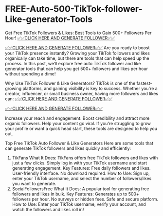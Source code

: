 # FREE-Auto-500-TikTok-follower-Like-generator-Tools
Get Free TikTok Followers & Likes: Best Tools to Gain 500+ Followers Per Hour!
[✅✅CLICK HERE AND GENERATE FOLLOWER✅✅](https://shorturl.at/IcHzD)

[✅✅CLICK HERE AND GENERATE FOLLOWER✅✅](https://shorturl.at/IcHzD)
Are you ready to boost your TikTok presence instantly? Growing your TikTok followers and likes organically can take time, but there are tools that can help speed up the process. In this post, we’ll explore free auto TikTok follower and like generator tools that can help you get 500+ followers and likes per hour without spending a dime!

Why Use TikTok Follower & Like Generators?
TikTok is one of the fastest-growing platforms, and gaining visibility is key to success. Whether you're a creator, influencer, or small business owner, having more followers and likes can:
[✅✅CLICK HERE AND GENERATE FOLLOWER✅✅](https://shorturl.at/IcHzD)

[✅✅CLICK HERE AND GENERATE FOLLOWER✅✅](https://shorturl.at/IcHzD)

Increase your reach and engagement.
Boost credibility and attract more organic followers.
Help your content go viral.
If you're struggling to grow your profile or want a quick head start, these tools are designed to help you out.

Top Free TikTok Auto Follower & Like Generators
Here are some tools that can generate TikTok followers and likes quickly and efficiently:

1. TikFans
What It Does: TikFans offers free TikTok followers and likes with just a few clicks. Simply log in with your TikTok username and start generating engagement.
Key Features:
Free daily followers and likes.
User-friendly interface.
No download required.
How to Use: Sign up, enter your TikTok username, and select the number of followers/likes you want to generate.
2. SocialFollowersFree
What It Does: A popular tool for generating free followers and likes in bulk.
Key Features:
Generates up to 500+ followers per hour.
No surveys or hidden fees.
Safe and secure platform.
How to Use: Enter your TikTok username, verify your account, and watch the followers and likes roll in!
